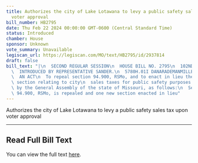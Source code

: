 ```yaml
---
title: Authorizes the city of Lake Lotawana to levy a public safety sales tax upon
  voter approval
bill_number: HB2795
date: Thu Feb 22 2024 00:00:00 GMT-0600 (Central Standard Time)
status: Introduced
chamber: House
sponsor: Unknown
vote_summary: Unavailable
legiscan_url: https://legiscan.com/MO/text/HB2795/id/2937814
draft: false
bill_text: "|\n  SECOND REGULAR SESSION\n  HOUSE BILL NO. 2795\n  102ND GENERAL ASSEMBLY\n\
  \  INTRODUCED BY REPRESENTATIVE SANDER.\n  5780H.01I DANARADEMANMILLER,ChiefClerk\n\
  \  AN ACT\n  To repeal section 94.900, RSMo, and to enact in lieu thereof one new\
  \ section relating to city\n  sales taxes for public safety purposes.\n  Be it enacted\
  \ by the General Assembly of the state of Missouri, as follows:\n  Section A. Section\
  \ 94.900, RSMo, is repealed and one new section enacted in lieu"
---
```

Authorizes the city of Lake Lotawana to levy a public safety sales tax upon voter approval

---

## Read Full Bill Text

You can view the full text [here](https://legiscan.com/MO/text/HB2795/id/2937814).
